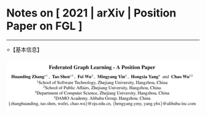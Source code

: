 # Notes on [ 2021 | arXiv | Position Paper on FGL \]

---

⭐【基本信息】

![](/Attachments/2021--arXiv--Position_Paper_on_FGL/Info.png)
